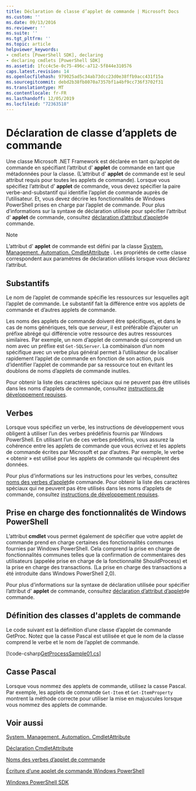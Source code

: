 ```yaml
---
title: Déclaration de classe d’applet de commande | Microsoft Docs
ms.custom: ''
ms.date: 09/13/2016
ms.reviewer: ''
ms.suite: ''
ms.tgt_pltfrm: ''
ms.topic: article
helpviewer_keywords:
- cmdlets [PowerShell SDK], declaring
- declaring cmdlets [PowerShell SDK]
ms.assetid: 1fcc4c5e-0c75-496c-a712-5f844e310576
caps.latest.revision: 14
ms.openlocfilehash: 979025ad5c34ab73dcc23d0e38ffb9acc431f15a
ms.sourcegitcommit: debd2b38fb8070a7357bf1a4bf9cc736f3702f31
ms.translationtype: MT
ms.contentlocale: fr-FR
ms.lasthandoff: 12/05/2019
ms.locfileid: "72363518"
---
```

# <a name="cmdlet-class-declaration"></a>Déclaration de classe d’applets de commande

Une classe Microsoft .NET Framework est déclarée en tant qu’applet de commande en spécifiant l’attribut d' **applet** de commande en tant que métadonnées pour la classe. (L’attribut d' **applet** de commande est le seul attribut requis pour toutes les applets de commande). Lorsque vous spécifiez l’attribut d' **applet** de commande, vous devez spécifier la paire verbe-and-substantif qui identifie l’applet de commande auprès de l’utilisateur. Et, vous devez décrire les fonctionnalités de Windows PowerShell prises en charge par l’applet de commande. Pour plus d’informations sur la syntaxe de déclaration utilisée pour spécifier l’attribut d' **applet** de commande, consultez [déclaration d’attribut d’applet](./cmdlet-attribute-declaration.md)de commande.

> [!NOTE]
> L’attribut d' **applet** de commande est défini par la classe [System. Management. Automation. CmdletAttribute](/dotnet/api/System.Management.Automation.CmdletAttribute) . Les propriétés de cette classe correspondent aux paramètres de déclaration utilisés lorsque vous déclarez l’attribut.

## <a name="nouns"></a>Substantifs

Le nom de l’applet de commande spécifie les ressources sur lesquelles agit l’applet de commande. Le substantif fait la différence entre vos applets de commande et d’autres applets de commande.

Les noms des applets de commande doivent être spécifiques, et dans le cas de noms génériques, tels que *serveur*, il est préférable d’ajouter un préfixe abrégé qui différencie votre ressource des autres ressources similaires. Par exemple, un nom d’applet de commande qui comprend un nom avec un préfixe est `Get-SQLServer`. La combinaison d’un nom spécifique avec un verbe plus général permet à l’utilisateur de localiser rapidement l’applet de commande en fonction de son action, puis d’identifier l’applet de commande par sa ressource tout en évitant les doublons de noms d’applets de commande inutiles.

Pour obtenir la liste des caractères spéciaux qui ne peuvent pas être utilisés dans les noms d’applets de commande, consultez [instructions de développement requises](./required-development-guidelines.md).

## <a name="verbs"></a>Verbes

Lorsque vous spécifiez un verbe, les instructions de développement vous obligent à utiliser l’un des verbes prédéfinis fournis par Windows PowerShell. En utilisant l’un de ces verbes prédéfinis, vous assurez la cohérence entre les applets de commande que vous écrivez et les applets de commande écrites par Microsoft et par d’autres. Par exemple, le verbe « obtenir » est utilisé pour les applets de commande qui récupèrent des données.

Pour plus d’informations sur les instructions pour les verbes, consultez [noms des verbes d’applet](./approved-verbs-for-windows-powershell-commands.md)de commande. Pour obtenir la liste des caractères spéciaux qui ne peuvent pas être utilisés dans les noms d’applets de commande, consultez [instructions de développement requises](./required-development-guidelines.md).

## <a name="supporting-windows-powershell-functionality"></a>Prise en charge des fonctionnalités de Windows PowerShell

L’attribut **cmdlet** vous permet également de spécifier que votre applet de commande prend en charge certaines des fonctionnalités communes fournies par Windows PowerShell. Cela comprend la prise en charge de fonctionnalités communes telles que la confirmation de commentaires des utilisateurs (appelée prise en charge de la fonctionnalité ShouldProcess) et la prise en charge des transactions. (La prise en charge des transactions a été introduite dans Windows PowerShell 2,0).

Pour plus d’informations sur la syntaxe de déclaration utilisée pour spécifier l’attribut d' **applet** de commande, consultez [déclaration d’attribut d’applet](./cmdlet-attribute-declaration.md)de commande.

## <a name="cmdlet-class-definition"></a>Définition des classes d'applets de commande

Le code suivant est la définition d’une classe d’applet de commande GetProc. Notez que la casse Pascal est utilisée et que le nom de la classe comprend le verbe et le nom de l’applet de commande.

[!code-csharp[GetProcessSample01.cs](../../../../powershell-sdk-samples/SDK-2.0/csharp/GetProcessSample01/GetProcessSample01.cs#L33-L34 "GetProcessSample01.cs")]

## <a name="pascal-casing"></a>Casse Pascal

Lorsque vous nommez des applets de commande, utilisez la casse Pascal. Par exemple, les applets de commande `Get-Item` et `Get-ItemProperty` montrent la méthode correcte pour utiliser la mise en majuscules lorsque vous nommez des applets de commande.

## <a name="see-also"></a>Voir aussi

[System. Management. Automation. CmdletAttribute](/dotnet/api/System.Management.Automation.CmdletAttribute)

[Déclaration CmdletAttribute](./cmdlet-attribute-declaration.md)

[Noms des verbes d’applet de commande](./approved-verbs-for-windows-powershell-commands.md)

[Écriture d’une applet de commande Windows PowerShell](./writing-a-windows-powershell-cmdlet.md)

[Windows PowerShell SDK](../windows-powershell-reference.md)
